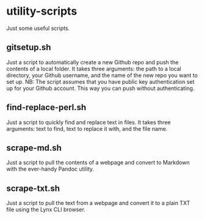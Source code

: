# utility-scripts
Just some useful scripts.

## gitsetup.sh
Just a script to automatically create a new Github repo and push the contents of a local folder. It takes three arguments: the path to a local directory, your Github username, and the name of the new repo you want to set up.
NB: The script assumes that you have public key authentication set up for your Github account. This way you can push without authenticating.

## find-replace-perl.sh
Just a script to quickly find and replace text in files. It takes three arguments: text to find, text to replace it with, and the file name.

## scrape-md.sh
Just a script to pull the contents of a webpage and convert to Markdown with the ever-handy Pandoc utility.

## scrape-txt.sh
Just a script to pull the text from a webpage and convert it to a plain TXT file using the Lynx CLI browser.

